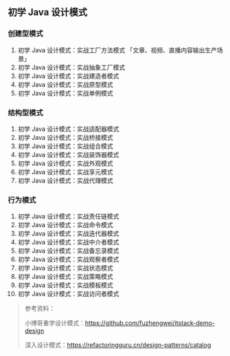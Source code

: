 ## 初学 Java 设计模式

### 创建型模式

1. 初学 Java 设计模式：实战工厂方法模式 「文章、视频、直播内容输出生产场景」
2. 初学 Java 设计模式：实战抽象工厂模式
3. 初学 Java 设计模式：实战建造者模式
4. 初学 Java 设计模式：实战原型模式
5. 初学 Java 设计模式：实战单例模式

### 结构型模式

1. 初学 Java 设计模式：实战适配器模式
2. 初学 Java 设计模式：实战桥接模式
3. 初学 Java 设计模式：实战组合模式
4. 初学 Java 设计模式：实战装饰器模式
5. 初学 Java 设计模式：实战外观模式
6. 初学 Java 设计模式：实战享元模式
7. 初学 Java 设计模式：实战代理模式

### 行为模式

1. 初学 Java 设计模式：实战责任链模式
2. 初学 Java 设计模式：实战命令模式
3. 初学 Java 设计模式：实战迭代器模式
4. 初学 Java 设计模式：实战中介者模式
5. 初学 Java 设计模式：实战备忘录模式
6. 初学 Java 设计模式：实战观察者模式
7. 初学 Java 设计模式：实战状态模式
8. 初学 Java 设计模式：实战策略模式
9. 初学 Java 设计模式：实战模板模式
10. 初学 Java 设计模式：实战访问者模式

> 参考资料：
>
> 小博哥重学设计模式：https://github.com/fuzhengwei/itstack-demo-design
>
> 深入设计模式：https://refactoringguru.cn/design-patterns/catalog